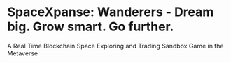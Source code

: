# SpaceXpanse: Wanderers - Dream big. Grow smart. Go further.
 A Real Time Blockchain Space Exploring and Trading Sandbox Game in the Metaverse
